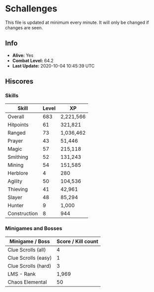 # Schallenges

This file is updated at minimum every minute. It will only be changed if changes are seen.

## Info

 - **Alive:** Yes
 - **Combat Level:** 64.2
 - **Last Update:** 2020-10-04 10:45:39 UTC

## Hiscores

### Skills

| Skill | Level | XP |
|--|--|--|
| Overall | 683 | 2,221,566 |
| Hitpoints | 61 | 321,821 |
| Ranged | 73 | 1,036,462 |
| Prayer | 43 | 51,446 |
| Magic | 57 | 215,118 |
| Smithing | 52 | 131,243 |
| Mining | 54 | 151,585 |
| Herblore | 4 | 280 |
| Agility | 50 | 104,536 |
| Thieving | 41 | 42,961 |
| Slayer | 48 | 85,294 |
| Hunter | 9 | 1,000 |
| Construction | 8 | 944 |

### Minigames and Bosses

| Minigame / Boss | Score / Kill count |
|--|--|
| Clue Scrolls (all) | 4 |
| Clue Scrolls (easy) | 1 |
| Clue Scrolls (hard) | 3 |
| LMS - Rank | 1,969 |
| Chaos Elemental | 50 |
